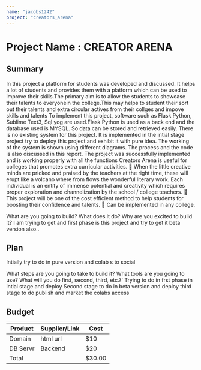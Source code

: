 ```yaml
---
name: "jacobs1242"
project: "creators_arena"
---
```


# Project Name : CREATOR ARENA

## Summary
In this project a platform for students was developed and discussed. It helps a lot of students and provides them with a platform which can be used to improve their skills.The primary aim is to allow the students to showcase their talents to everyonein the college.This may helps to student their sort out their talents and extra circular actives from their collges and impove skills and talents To implement this project, software such as Flask Python, Sublime Text3, Sql yog are used.Flask Python is used as a back end and the database used is MYSQL. So data can be stored and retrieved easily. There is no existing system for this project. It is implemented in the intial stage project try to deploy this project and exhibit it with pure idea. The working of the system is shown using different diagrams. The process and the code is also discussed in this report. The project was successfully implemented and is working properly with all the functions
Creators Arena is useful for colleges that promotes extra curricular activities.
 When the little creative minds are pricked and praised by the teachers at the right
time, these will erupt like a volcano where from flows the wonderful literary work.
Each individual is an entity of immense potential and creativity which requires proper
exploration and channelization by the school / college teachers.
 This project will be one of the cost efficient method to help students for boosting their
confidence and talents.
 Can be implemented in any college.

What are you going to build? What does it do? Why are you excited to build it?
 I am trying to get and first phase is this project and try to get it beta version also..
## Plan
Intially  try to do in pure version and colab s to social
 
What steps are you going to take to build it? What tools are you going to use? What will you do first, second, third, etc.?'
Trying to do in frst phase in intial stage and deploy 
Second stage to do in beta version and deploy
third stage to do publish and market the colabs access

## Budget

| Product         | Supplier/Link                         | Cost   |
| --------------- | ------------------------------------- | ------ |
|    Domain       |           html url                    | $10    |
|    DB Servr     |           Backend                     | $20    |
| Total           |                                       | $30.00 |
